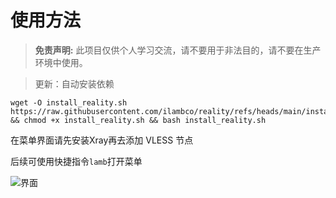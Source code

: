 # 使用方法
> **免责声明:** 此项目仅供个人学习交流，请不要用于非法目的，请不要在生产环境中使用。

> 更新：自动安装依赖

```
wget -O install_reality.sh https://raw.githubusercontent.com/ilambco/reality/refs/heads/main/install_reality.sh && chmod +x install_reality.sh && bash install_reality.sh
```

在菜单界面请先安装Xray再去添加 VLESS 节点

后续可使用快捷指令`lamb`打开菜单

![界面]([https://github.com/ilambco/reality/blob/645a19370c468535b24ecb7a15dcddec5192cd10/install_reality.png](https://github.com/ilambco/reality/blob/ee10e80023c8de402be31a70b12c152b402d0515/jiemian.png))
